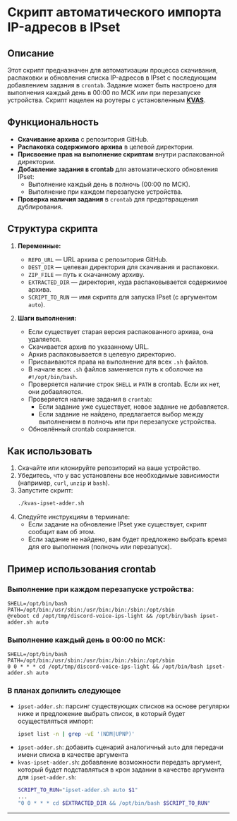 # Скрипт автоматического импорта IP-адресов в IPset

## Описание

Этот скрипт предназначен для автоматизации процесса скачивания, распаковки и обновления списка IP-адресов в IPset с последующим добавлением задания в `crontab`. Задание может быть настроено для выполнения каждый день в 00:00 по МСК или при перезапуске устройства. Скрипт нацелен на роутеры с установленным **[KVAS](https://github.com/qzeleza/kvas)**.

## Функциональность

- **Скачивание архива** с репозитория GitHub.
- **Распаковка содержимого архива** в целевой директории.
- **Присвоение прав на выполнение скриптам** внутри распакованной директории.
- **Добавление задания в crontab** для автоматического обновления IPset:
  - Выполнение каждый день в полночь (00:00 по МСК).
  - Выполнение при каждом перезапуске устройства.
- **Проверка наличия задания** в `crontab` для предотвращения дублирования.

## Структура скрипта

1. **Переменные:**
   - `REPO_URL` — URL архива с репозитория GitHub.
   - `DEST_DIR` — целевая директория для скачивания и распаковки.
   - `ZIP_FILE` — путь к скачанному архиву.
   - `EXTRACTED_DIR` — директория, куда распаковывается содержимое архива.
   - `SCRIPT_TO_RUN` — имя скрипта для запуска IPset (с аргументом `auto`).

2. **Шаги выполнения:**
   - Если существует старая версия распакованного архива, она удаляется.
   - Скачивается архив по указанному URL.
   - Архив распаковывается в целевую директорию.
   - Присваиваются права на выполнение для всех `.sh` файлов.
   - В начале всех `.sh` файлов заменяется путь к оболочке на `#!/opt/bin/bash`.
   - Проверяется наличие строк `SHELL` и `PATH` в crontab. Если их нет, они добавляются.
   - Проверяется наличие задания в `crontab`:
     - Если задание уже существует, новое задание не добавляется.
     - Если задание не найдено, предлагается выбор между выполнением в полночь или при перезапуске устройства.
   - Обновлённый crontab сохраняется.

## Как использовать

1. Скачайте или клонируйте репозиторий на ваше устройство.
2. Убедитесь, что у вас установлены все необходимые зависимости (например, `curl`, `unzip` и `bash`).
3. Запустите скрипт:
   ```bash
   ./kvas-ipset-adder.sh
   ```
4. Следуйте инструкциям в терминале:
   - Если задание на обновление IPset уже существует, скрипт сообщит вам об этом.
   - Если задание не найдено, вам будет предложено выбрать время для его выполнения (полночь или перезапуск).

## Пример использования crontab

### Выполнение при каждом перезапуске устройства:
   ```crontab
   SHELL=/opt/bin/bash
   PATH=/opt/bin:/usr/sbin:/usr/bin:/bin:/sbin:/opt/sbin
   @reboot cd /opt/tmp/discord-voice-ips-light && /opt/bin/bash ipset-adder.sh auto
   ```
### Выполнение каждый день в 00:00 по МСК:
   ```crontab
   SHELL=/opt/bin/bash
   PATH=/opt/bin:/usr/sbin:/usr/bin:/bin:/sbin:/opt/sbin
   0 0 * * * cd /opt/tmp/discord-voice-ips-light && /opt/bin/bash ipset-adder.sh auto
   ```

### В планах допилить следующее

- `ipset-adder.sh`: парсинг существующих списков на основе регулярки ниже и предложение выбрать список, в который будет осуществляться импорт:
    ```bash
    ipset list -n | grep -vE '(NDM|UPNP)'
    ```
- `ipset-adder.sh`: добавить сценарий аналогичный `auto` для передачи имени списка в качестве аргумента
- `kvas-ipset-adder.sh`: добавление возможности передать аргумент, который будет подставляться в крон задании в качестве аргумента для `ipset-adder.sh`:
    ```bash
    SCRIPT_TO_RUN="ipset-adder.sh auto $1"
    ...
    "0 0 * * * cd $EXTRACTED_DIR && /opt/bin/bash $SCRIPT_TO_RUN"
    ```
---
